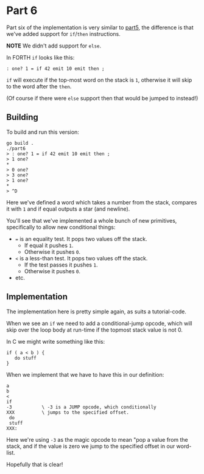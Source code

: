 # Part 6

Part six of the implementation is very similar to [part5](../part5/), the difference is that we've added support for `if`/`then` instructions.

**NOTE** We didn't add support for `else`.

In FORTH `if` looks like this:

```
: one? 1 = if 42 emit 10 emit then ;
```

`if` will execute if the top-most word on the stack is `1`, otherwise it will skip to the word after the `then`.

(Of course if there were `else` support then that would be jumped to instead!)



## Building

To build and run this version:

```
go build .
./part6
> : one? 1 = if 42 emit 10 emit then ;
> 1 one?
*
> 0 one?
> 3 one?
> 1 one?
*
> ^D
```

Here we've defined a word which takes a number from the stack, compares it with `1` and if equal outputs a star (and newline).

You'll see that we've implemented a whole bunch of new primitives, specifically to allow new conditional things:

* `=` is an equality test.  It pops two values off the stack.
  * If equal it pushes `1`.
  * Otherwise it pushes `0`.
* `<` is a less-than test.  It pops two values off the stack.
  * If the test passes it pushes `1`.
  * Otherwise it pushes `0`.
* etc.


## Implementation

The implementation here is pretty simple again, as suits a tutorial-code.

When we see an `if` we need to add a conditional-jump opcode, which will skip over the loop body at run-time if the topmost stack value is not 0.

In C we might write something like this:

    if ( a < b ) {
       do stuff
    }

When we implement that we have to have this in our definition:

    a
    b
    <
    if
    -3           \ -3 is a JUMP opcode, which conditionally
    XXX          \ jumps to the specified offset.
     do
     stuff
    XXX:

Here we're using `-3` as the magic opcode to mean "pop a value from the stack, and if the value is zero we jump to the specified offset in our word-list.

Hopefully that is clear!
